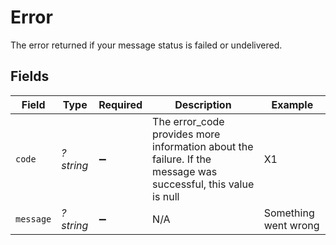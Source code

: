 # Error

The error returned if your message status is failed or undelivered.


## Fields

| Field                                                                                                         | Type                                                                                                          | Required                                                                                                      | Description                                                                                                   | Example                                                                                                       |
| ------------------------------------------------------------------------------------------------------------- | ------------------------------------------------------------------------------------------------------------- | ------------------------------------------------------------------------------------------------------------- | ------------------------------------------------------------------------------------------------------------- | ------------------------------------------------------------------------------------------------------------- |
| `code`                                                                                                        | *?string*                                                                                                     | :heavy_minus_sign:                                                                                            | The error_code provides more information about the failure. If the message was successful, this value is null | X1                                                                                                            |
| `message`                                                                                                     | *?string*                                                                                                     | :heavy_minus_sign:                                                                                            | N/A                                                                                                           | Something went wrong                                                                                          |